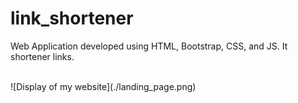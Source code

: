 # link_shortener
Web Application developed using HTML, Bootstrap, CSS, and JS. It shortener links.  

<br>
![Display of my website](./landing_page.png)
